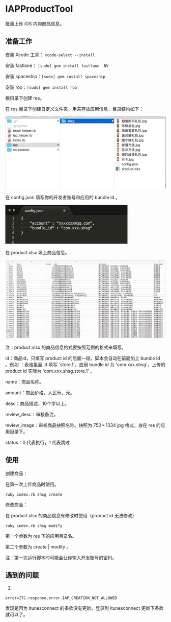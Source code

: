 # IAPProductTool
批量上传 iOS 内购商品信息。

## 准备工作

安装 Xcode 工具： `xcode-select --install`

安装 fastlane： `[sudo] gem install fastlane -NV`

安装 spaceship：`[sudo] gem install spaceship`

安装 roo：`[sudo] gem install roo`

根目录下创建 res。

在 res 目录下创建自定义文件夹，用来存放应用信息，目录结构如下：

![001.png](/screenshot/001.png)

在 config.json 填写你的开发者账号和应用的 bundle id 。

![002.png](/screenshot/002.png)

在 product.xlsx 填上商品信息。

![003.png](/screenshot/003.png)

注：product.xlsx 的商品信息格式要按照范例的格式来填写。

id：商品id，只填写 product id 的后面一段，脚本会自动在前面加上 bundle id 。例如 ：表格里面 id 填写 'store.1'，应用 bundle id 为 'com.xxx.shsg'，上传的 product id 实际为 'com.xxx.shsg.store.1' 。

name：商品名称。

amount：商品价格，人民币，元。

desc：商品描述，10个字以上。

review_desc：审核备注。

review_image：审核商品快照名称。快照为 750 × 1334 jpg 格式，放在 res 的应用目录下。

status：0 代表执行，1 代表跳过

## 使用

创建商品：

在第一次上传商品时使用。

```
ruby index.rb shsg create
```

修改商品：

在 product.xlsx 的商品信息有修改时使用（product id 无法修改）

```
ruby index.rb shsg modify
```

第一个参数为 res 下的应用目录名。

第二个参数为 create | modify 。

注：第一次运行脚本时可能会让你输入开发账号的密码。

## 遇到的问题

1.

```
error=ITC.response.error.IAP_CREATION_NOT_ALLOWED
```

发现是因为 itunesconnect 的条款没有更新，登录到 itunesconnect 更新下条款就可以了。



